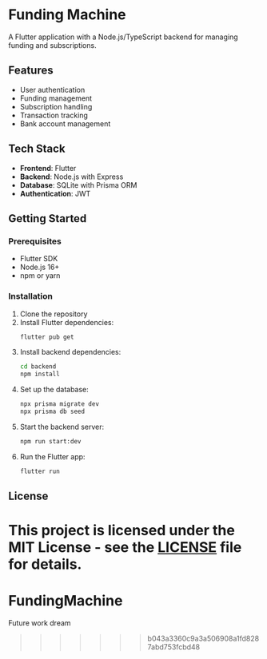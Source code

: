 # Funding Machine

A Flutter application with a Node.js/TypeScript backend for managing funding and subscriptions.

## Features

- User authentication
- Funding management
- Subscription handling
- Transaction tracking
- Bank account management

## Tech Stack

- **Frontend**: Flutter
- **Backend**: Node.js with Express
- **Database**: SQLite with Prisma ORM
- **Authentication**: JWT

## Getting Started

### Prerequisites

- Flutter SDK
- Node.js 16+
- npm or yarn

### Installation

1. Clone the repository
2. Install Flutter dependencies:
   ```bash
   flutter pub get
   ```
3. Install backend dependencies:
   ```bash
   cd backend
   npm install
   ```
4. Set up the database:
   ```bash
   npx prisma migrate dev
   npx prisma db seed
   ```
5. Start the backend server:
   ```bash
   npm run start:dev
   ```
6. Run the Flutter app:
   ```bash
   flutter run
   ```

## License

This project is licensed under the MIT License - see the [LICENSE](LICENSE) file for details.
=======
# FundingMachine
Future work dream
>>>>>>> b043a3360c9a3a506908a1fd8287abd753fcbd48
